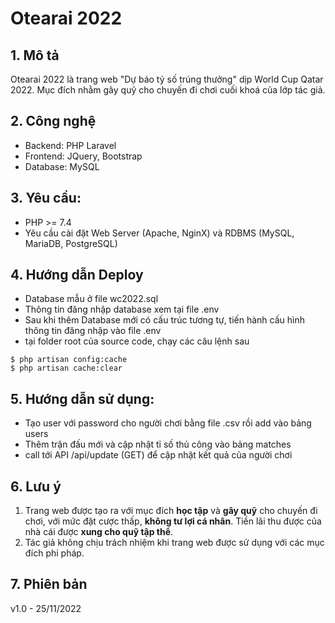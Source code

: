 # Otearai 2022
## 1. Mô tả
Otearai 2022 là trang web "Dự báo tỷ số trúng thưởng" dịp World Cup Qatar 2022. Mục đích nhằm gây quỹ cho chuyến đi chơi cuối khoá của lớp tác giả.
## 2. Công nghệ
* Backend: PHP Laravel
* Frontend: JQuery, Bootstrap
* Database: MySQL
## 3. Yêu cầu:
* PHP >= 7.4
* Yêu cầu cài đặt Web Server (Apache, NginX) và RDBMS (MySQL, MariaDB, PostgreSQL)
## 4. Hướng dẫn Deploy
* Database mẫu ở file wc2022.sql
* Thông tin đăng nhập database xem tại file .env
* Sau khi thêm Database mới có cấu trúc tương tự, tiến hành cấu hình thông tin đăng nhập vào file .env
* tại folder root của source code, chạy các câu lệnh sau
```console
$ php artisan config:cache
$ php artisan cache:clear
```
## 5. Hướng dẫn sử dụng:
* Tạo user với password cho người chơi bằng file .csv rồi add vào bảng users
* Thêm trận đấu mới và cập nhật tỉ số thủ công vào bảng matches
* call tới API /api/update (GET) để cập nhật kết quả của người chơi

## 6. Lưu ý
1. Trang web được tạo ra với mục đích **học tập** và **gây quỹ** cho chuyến đi chơi, với mức đặt cược thấp, **không tư lợi cá nhân**. Tiền lãi thu được của nhà cái được **xung cho quỹ tập thể**.
2. Tác giả không chịu trách nhiệm khi trang web được sử dụng với các mục đích phi pháp.

## 7. Phiên bản
v1.0 - 25/11/2022